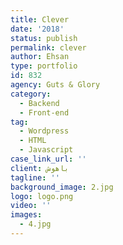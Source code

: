 ```yaml
---
title: Clever
date: '2018'
status: publish
permalink: clever
author: Ehsan
type: portfolio
id: 832
agency: Guts & Glory
category:
  - Backend
  - Front-end
tag:
  - Wordpress
  - HTML
  - Javascript
case_link_url: ''
client: باهوش
tagline: ''
background_image: 2.jpg
logo: logo.png
video: ''
images:
  - 4.jpg
---
```


